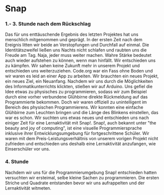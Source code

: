 # Snap

### 1.- 3. Stunde nach dem Rückschlag

Das für uns enttäuschende Ergebnis des letzten Projektes hat uns menschlich mitgenommen und geprägt. In der ersten Zeit nach dem Ereignis litten wir beide an Verstopfungen und Durchfall auf einmal. Die Identitätszweifel ließen uns Nachts nicht schlafen und raubten uns die Freude am Tag. 
Naja, jeder muss weiter machen. Wahre Stärke bedeutet auch wieder aufstehen zu können, wenn man hinfällt. 
Wir entschieden uns zu kämpfen.
Wir sahen keine Zukunft mehr in unserem Projekt und entschieden uns weiterzuziehen. Code.org war ein Fass ohne Boden und wir waren es leid an einer App zu arbeiten. Wir brauchten ein neues Projekt, ein neues Ziel, ein Neuanfang.
Nachdem wir uns durch die Möglichkeiten des Informatikunterrichts klickten, stießen wir auf Arduino. Uns gefiel die Idee etwas zu physisches zu programmieren, sodass wir zum Beispiel durch eine vorher verbundene Glühbirne direkte Rückmeldung auf das Programmierte bekommen. Doch wir waren offiziell zu unintelligent im Bereich des physischen Programmierens. Wir konnten eine einfache Glühbirne zum Leuchten bringen und die Länge des Blinkens einstellen, das war es schon. Wir suchten uns etwas neues und entschieden uns nach einiger Zeit für eine Lernaktivität mit Snap!.
Snap!, auch bekannt unter "the beauty and joy of computing", ist eine visuelle Programmiersprache inklusive ihrer Entwicklungsumgebung für fortgeschrittene Schüler. Wir waren mit dem Preis-Leistungsverhältnis von unserem vorigen Projekt nicht zufrieden und entschieden uns deshalb eine Lernaktivität anzufangen, wie Einserschüler vor uns. 

### 4. Stunde

Nachdem wir uns für die Programmierumgebung Snap! entschieden hatten versuchten wir ersteimal, selbe kleine Sachen zu programmieren. Die ersten Striche und Quadrate entstanden bevor wir uns aufrappelten und der Lernaktivität witmeten.
